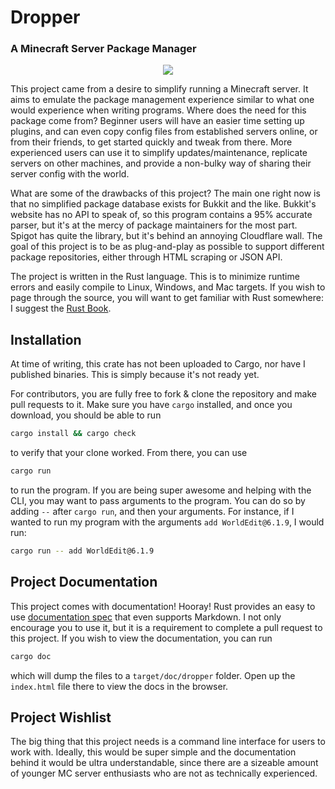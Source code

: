 # Dropper
### A Minecraft Server Package Manager

<p align="center">
  <img src="https://d1u5p3l4wpay3k.cloudfront.net/minecraft_gamepedia/8/8d/Dropper.png?version=545724d0fc82921721863cd746a8c341"/>
</p>

This project came from a desire to simplify running a Minecraft server. It aims
to emulate the package management experience similar to what one would experience
when writing programs. Where does the need for this package come from? Beginner users will
have an easier time setting up plugins, and can even copy config files from established
servers online, or from their friends, to get started quickly and tweak from there.
More experienced users can use it to simplify updates/maintenance, replicate servers on
other machines, and provide a non-bulky way of sharing their server config with the world.

What are some of the drawbacks of this project? The main one right now is that no
simplified package database exists for Bukkit and the like. Bukkit's website has no
API to speak of, so this program contains a 95% accurate parser, but it's at the mercy
of package maintainers for the most part. Spigot has quite the library, but it's behind
an annoying Cloudflare wall. The goal of this project is to be as plug-and-play as possible
to support different package repositories, either through HTML scraping or JSON API.

The project is written in the Rust language. This is to minimize runtime errors and
easily compile to Linux, Windows, and Mac targets. If you wish to page through the
source, you will want to get familiar with Rust somewhere: I suggest the [Rust Book](https://doc.rust-lang.org/stable/book/).

## Installation
At time of writing, this crate has not been uploaded to Cargo, nor have I published
binaries. This is simply because it's not ready yet.

For contributors, you are fully free to fork & clone the repository and make pull
requests to it. Make sure you have `cargo` installed, and once you download, you
should be able to run

``` bash
cargo install && cargo check
```

to verify that your clone worked. From there, you can use

``` bash
cargo run
```

to run the program. If you are being super awesome and helping with the CLI, you may
want to pass arguments to the program. You can do so by adding `--` after `cargo run`,
and then your arguments. For instance, if I wanted to run my program with the arguments
`add WorldEdit@6.1.9`, I would run:

``` bash
cargo run -- add WorldEdit@6.1.9
```

## Project Documentation
This project comes with documentation! Hooray! Rust provides an easy to use
[documentation spec](https://doc.rust-lang.org/rust-by-example/meta/doc.html)
that even supports Markdown. I not only encourage you to use it, but it is a requirement
to complete a pull request to this project. If you wish to view the documentation, you
can run

``` bash
cargo doc
```

which will dump the files to a `target/doc/dropper` folder. Open up the `index.html` file
there to view the docs in the browser.

## Project Wishlist
The big thing that this project needs is a command line interface for users to work with.
Ideally, this would be super simple and the documentation behind it would be ultra
understandable, since there are a sizeable amount of younger MC server enthusiasts who are
not as technically experienced.
